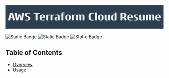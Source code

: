 ![AWS_Terraform_Cloud_Resume](AWS_Terraform_Cloud_Resume.png)

![Static Badge](https://img.shields.io/badge/Terraform-v1.13.2-blue) ![Static Badge](https://img.shields.io/badge/AWS_CLI-2.27.49-blue) ![Static Badge](https://img.shields.io/badge/Python-3.13.4-blue)

## Table of Contents
- [Overview](#overview)
- [Usage](#usage)